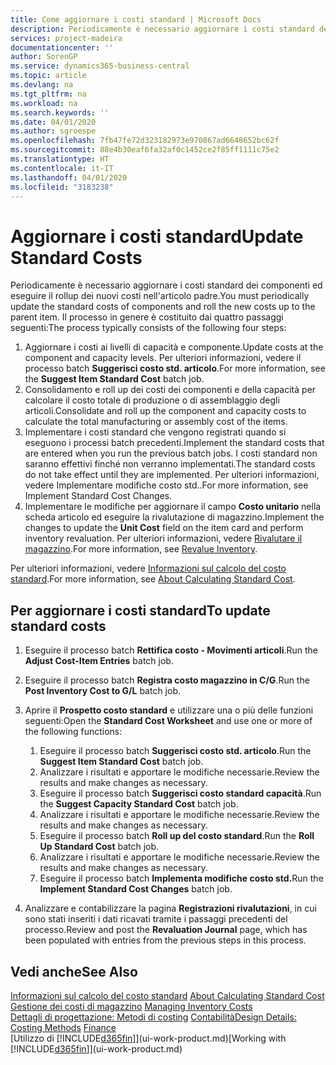 ```yaml
---
title: Come aggiornare i costi standard | Microsoft Docs
description: Periodicamente è necessario aggiornare i costi standard dei componenti ed eseguire il rollup dei nuovi costi nell'articolo padre.
services: project-madeira
documentationcenter: ''
author: SorenGP
ms.service: dynamics365-business-central
ms.topic: article
ms.devlang: na
ms.tgt_pltfrm: na
ms.workload: na
ms.search.keywords: ''
ms.date: 04/01/2020
ms.author: sgroespe
ms.openlocfilehash: 7fb47fe72d323182973e970867ad6648652bc62f
ms.sourcegitcommit: 88e4b30eaf6fa32af0c1452ce2f85ff1111c75e2
ms.translationtype: HT
ms.contentlocale: it-IT
ms.lasthandoff: 04/01/2020
ms.locfileid: "3183238"
---
```

# <a name="update-standard-costs"></a><span data-ttu-id="6ff8e-103">Aggiornare i costi standard</span><span class="sxs-lookup"><span data-stu-id="6ff8e-103">Update Standard Costs</span></span>
<span data-ttu-id="6ff8e-104">Periodicamente è necessario aggiornare i costi standard dei componenti ed eseguire il rollup dei nuovi costi nell'articolo padre.</span><span class="sxs-lookup"><span data-stu-id="6ff8e-104">You must periodically update the standard costs of components and roll the new costs up to the parent item.</span></span> <span data-ttu-id="6ff8e-105">Il processo in genere è costituito dai quattro passaggi seguenti:</span><span class="sxs-lookup"><span data-stu-id="6ff8e-105">The process typically consists of the following four steps:</span></span>  

1.  <span data-ttu-id="6ff8e-106">Aggiornare i costi ai livelli di capacità e componente.</span><span class="sxs-lookup"><span data-stu-id="6ff8e-106">Update costs at the component and capacity levels.</span></span> <span data-ttu-id="6ff8e-107">Per ulteriori informazioni, vedere il processo batch **Suggerisci costo std. articolo**.</span><span class="sxs-lookup"><span data-stu-id="6ff8e-107">For more information, see the **Suggest Item Standard Cost** batch job.</span></span>  
2.  <span data-ttu-id="6ff8e-108">Consolidamento e roll up dei costi dei componenti e della capacità per calcolare il costo totale di produzione o di assemblaggio degli articoli.</span><span class="sxs-lookup"><span data-stu-id="6ff8e-108">Consolidate and roll up the component and capacity costs to calculate the total manufacturing or assembly cost of the items.</span></span>  
3.  <span data-ttu-id="6ff8e-109">Implementare i costi standard che vengono registrati quando si eseguono i processi batch precedenti.</span><span class="sxs-lookup"><span data-stu-id="6ff8e-109">Implement the standard costs that are entered when you run the previous batch jobs.</span></span> <span data-ttu-id="6ff8e-110">I costi standard non saranno effettivi finché non verranno implementati.</span><span class="sxs-lookup"><span data-stu-id="6ff8e-110">The standard costs do not take effect until they are implemented.</span></span> <span data-ttu-id="6ff8e-111">Per ulteriori informazioni, vedere Implementare modifiche costo std..</span><span class="sxs-lookup"><span data-stu-id="6ff8e-111">For more information, see Implement Standard Cost Changes.</span></span>  
4.  <span data-ttu-id="6ff8e-112">Implementare le modifiche per aggiornare il campo **Costo unitario** nella scheda articolo ed eseguire la rivalutazione di magazzino.</span><span class="sxs-lookup"><span data-stu-id="6ff8e-112">Implement the changes to update the **Unit Cost** field on the item card and perform inventory revaluation.</span></span> <span data-ttu-id="6ff8e-113">Per ulteriori informazioni, vedere [Rivalutare il magazzino](inventory-how-revalue-inventory.md).</span><span class="sxs-lookup"><span data-stu-id="6ff8e-113">For more information, see [Revalue Inventory](inventory-how-revalue-inventory.md).</span></span>  

<span data-ttu-id="6ff8e-114">Per ulteriori informazioni, vedere [Informazioni sul calcolo del costo standard](finance-about-calculating-standard-cost.md).</span><span class="sxs-lookup"><span data-stu-id="6ff8e-114">For more information, see [About Calculating Standard Cost](finance-about-calculating-standard-cost.md).</span></span>  
## <a name="to-update-standard-costs"></a><span data-ttu-id="6ff8e-115">Per aggiornare i costi standard</span><span class="sxs-lookup"><span data-stu-id="6ff8e-115">To update standard costs</span></span>  
1.  <span data-ttu-id="6ff8e-116">Eseguire il processo batch **Rettifica costo - Movimenti articoli**.</span><span class="sxs-lookup"><span data-stu-id="6ff8e-116">Run the **Adjust Cost-Item Entries** batch job.</span></span>  
2.  <span data-ttu-id="6ff8e-117">Eseguire il processo batch **Registra costo magazzino in C/G**.</span><span class="sxs-lookup"><span data-stu-id="6ff8e-117">Run the **Post Inventory Cost to G/L** batch job.</span></span>  
3.  <span data-ttu-id="6ff8e-118">Aprire il **Prospetto costo standard** e utilizzare una o più delle funzioni seguenti:</span><span class="sxs-lookup"><span data-stu-id="6ff8e-118">Open the **Standard Cost Worksheet** and use one or more of the following functions:</span></span>  

    1.  <span data-ttu-id="6ff8e-119">Eseguire il processo batch **Suggerisci costo std. articolo**.</span><span class="sxs-lookup"><span data-stu-id="6ff8e-119">Run the **Suggest Item Standard Cost** batch job.</span></span>  
    2.  <span data-ttu-id="6ff8e-120">Analizzare i risultati e apportare le modifiche necessarie.</span><span class="sxs-lookup"><span data-stu-id="6ff8e-120">Review the results and make changes as necessary.</span></span>  
    3.  <span data-ttu-id="6ff8e-121">Eseguire il processo batch **Suggerisci costo standard capacità**.</span><span class="sxs-lookup"><span data-stu-id="6ff8e-121">Run the **Suggest Capacity Standard Cost** batch job.</span></span>  
    4.  <span data-ttu-id="6ff8e-122">Analizzare i risultati e apportare le modifiche necessarie.</span><span class="sxs-lookup"><span data-stu-id="6ff8e-122">Review the results and make changes as necessary.</span></span>
    5. <span data-ttu-id="6ff8e-123">Eseguire il processo batch **Roll up del costo standard**.</span><span class="sxs-lookup"><span data-stu-id="6ff8e-123">Run the **Roll Up Standard Cost** batch job.</span></span>
    6.  <span data-ttu-id="6ff8e-124">Analizzare i risultati e apportare le modifiche necessarie.</span><span class="sxs-lookup"><span data-stu-id="6ff8e-124">Review the results and make changes as necessary.</span></span>
    7.  <span data-ttu-id="6ff8e-125">Eseguire il processo batch **Implementa modifiche costo std.**</span><span class="sxs-lookup"><span data-stu-id="6ff8e-125">Run the **Implement Standard Cost Changes** batch job.</span></span>  
4.  <span data-ttu-id="6ff8e-126">Analizzare e contabilizzare la pagina **Registrazioni rivalutazioni**, in cui sono stati inseriti i dati ricavati tramite i passaggi precedenti del processo.</span><span class="sxs-lookup"><span data-stu-id="6ff8e-126">Review and post the **Revaluation Journal** page, which has been populated with entries from the previous steps in this process.</span></span>  

## <a name="see-also"></a><span data-ttu-id="6ff8e-127">Vedi anche</span><span class="sxs-lookup"><span data-stu-id="6ff8e-127">See Also</span></span>  
 <span data-ttu-id="6ff8e-128">[Informazioni sul calcolo del costo standard](finance-about-calculating-standard-cost.md) </span><span class="sxs-lookup"><span data-stu-id="6ff8e-128">[About Calculating Standard Cost](finance-about-calculating-standard-cost.md) </span></span>  
 <span data-ttu-id="6ff8e-129">[Gestione dei costi di magazzino](finance-manage-inventory-costs.md) </span><span class="sxs-lookup"><span data-stu-id="6ff8e-129">[Managing Inventory Costs](finance-manage-inventory-costs.md) </span></span>  
 <span data-ttu-id="6ff8e-130">[Dettagli di progettazione: Metodi di costing](design-details-costing-methods.md) [Contabilità](finance.md)</span><span class="sxs-lookup"><span data-stu-id="6ff8e-130">[Design Details: Costing Methods](design-details-costing-methods.md) [Finance](finance.md)</span></span>  
 <span data-ttu-id="6ff8e-131">[Utilizzo di [!INCLUDE[d365fin](includes/d365fin_md.md)]](ui-work-product.md)</span><span class="sxs-lookup"><span data-stu-id="6ff8e-131">[Working with [!INCLUDE[d365fin](includes/d365fin_md.md)]](ui-work-product.md)</span></span>  

